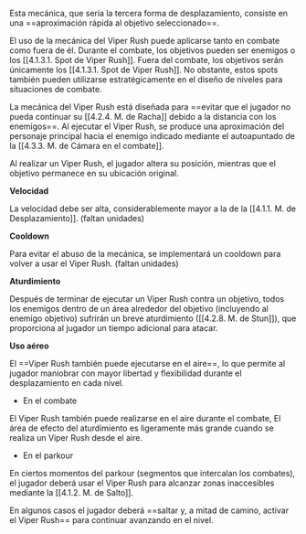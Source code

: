 
Esta mecánica, que sería la tercera forma de desplazamiento, consiste en una ==aproximación rápida al objetivo seleccionado==.

El uso de la mecánica del Viper Rush puede aplicarse tanto en combate como fuera de él. Durante el combate, los objetivos pueden ser enemigos o los [[4.1.3.1. Spot de Viper Rush]]. Fuera del combate, los objetivos serán únicamente los [[4.1.3.1. Spot de Viper Rush]]. No obstante, estos spots también pueden utilizarse estratégicamente en el diseño de niveles para situaciones de combate.

La mecánica del Viper Rush está diseñada para ==evitar que el jugador no pueda continuar su [[4.2.4. M. de Racha]] debido a la distancia con los enemigos==. Al ejecutar el Viper Rush, se produce una aproximación del personaje principal hacia el enemigo indicado mediante el autoapuntado de la [[4.3.3. M. de Cámara en el combate]].

Al realizar un Viper Rush, el jugador altera su posición, mientras que el objetivo permanece en su ubicación original. 


**Velocidad**

La velocidad debe ser alta, considerablemente mayor a la de la [[4.1.1. M. de Desplazamiento]]. (faltan unidades)

**Cooldown**

Para evitar el abuso de la mecánica, se implementará un cooldown para volver a usar el Viper Rush. (faltan unidades)


**Aturdimiento**

Después de terminar de ejecutar un Viper Rush contra un objetivo, todos los enemigos dentro de un área alrededor del objetivo (incluyendo al enemigo objetivo) sufrirán un breve aturdimiento ([[4.2.8. M. de Stun]]), que proporciona al jugador un tiempo adicional para atacar.

**Uso aéreo**

El ==Viper Rush también puede ejecutarse en el aire==, lo que permite al jugador maniobrar con mayor libertad y flexibilidad durante el desplazamiento en cada nivel.


+ En el combate

El Viper Rush también puede realizarse en el aire durante el combate, El área de efecto del aturdimiento es ligeramente más grande cuando se realiza un Viper Rush desde el aire.

+ En el parkour

En ciertos momentos del parkour (segmentos que intercalan los combates), el jugador deberá usar el Viper Rush para alcanzar zonas inaccesibles mediante la [[4.1.2. M. de Salto]].

En algunos casos el jugador deberá ==saltar y, a mitad de camino, activar el Viper Rush== para continuar avanzando en el nivel.